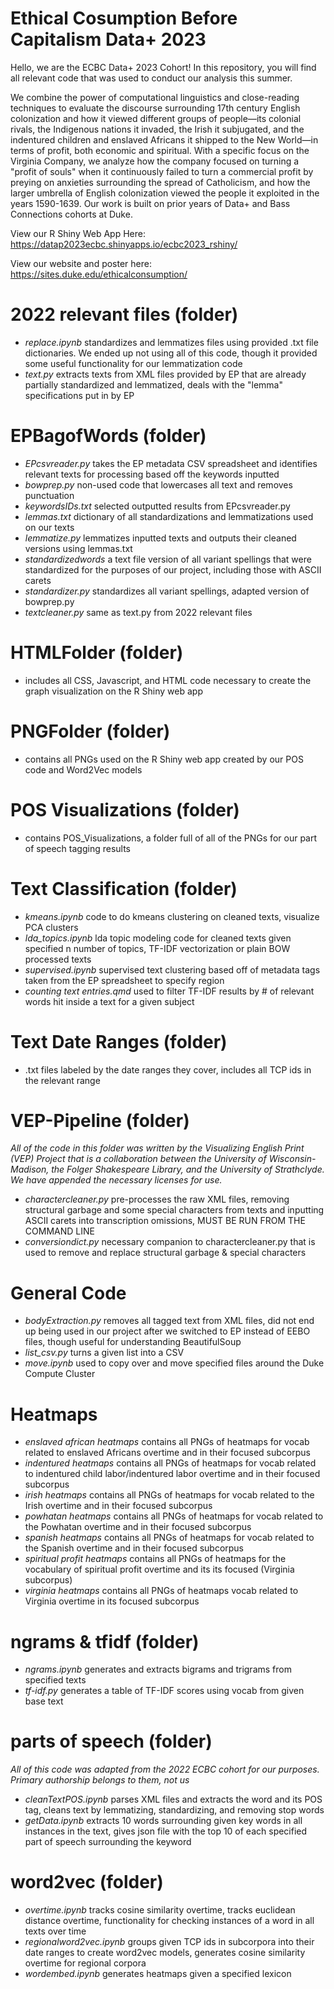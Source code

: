 # Ethical Cosumption Before Capitalism Data+ 2023
Hello, we are the ECBC Data+ 2023 Cohort! In this repository, you will find all relevant code that was used to conduct our analysis this summer. 

We combine the power of computational linguistics and close-reading techniques to evaluate the discourse surrounding 17th century English colonization and how it viewed different groups of people—its colonial rivals, the Indigenous nations it invaded, the Irish it subjugated, and the indentured children and enslaved Africans it shipped to the New World—in terms of profit, both economic and spiritual. With a specific focus on the Virginia Company, we analyze how the company focused on turning a "profit of souls" when it continuously failed to turn a commercial profit by preying on anxieties surrounding the spread of Catholicism, and how the larger umbrella of English colonization viewed the people it exploited in the years 1590-1639. Our work is built on prior years of Data+ and Bass Connections cohorts at Duke.

View our R Shiny Web App Here: https://datap2023ecbc.shinyapps.io/ecbc2023_rshiny/

View our website and poster here: https://sites.duke.edu/ethicalconsumption/

# 2022 relevant files (folder) 
* *replace.ipynb* standardizes and lemmatizes files using provided .txt file dictionaries. We ended up not using all of this code, though it provided some useful functionality for our lemmatization code
* *text.py* extracts texts from XML files provided by EP that are already partially standardized and lemmatized, deals with the "lemma" specifications put in by EP
# EPBagofWords (folder) 
* *EPcsvreader.py* takes the EP metadata CSV spreadsheet and identifies relevant texts for processing based off the keywords inputted
* *bowprep.py* non-used code that lowercases all text and removes punctuation
* *keywordsIDs.txt* selected outputted results from EPcsvreader.py
* *lemmas.txt* dictionary of all standardizations and lemmatizations used on our texts
* *lemmatize.py* lemmatizes inputted texts and outputs their cleaned versions using lemmas.txt
* *standardizedwords* a text file version of all variant spellings that were standardized for the purposes of our project, including those with ASCII carets
* *standardizer.py* standardizes all variant spellings, adapted version of bowprep.py
* *textcleaner.py* same as text.py from 2022 relevant files
# HTMLFolder (folder) 
* includes all CSS, Javascript, and HTML code necessary to create the graph visualization on the R Shiny web app

# PNGFolder (folder)
* contains all PNGs used on the R Shiny web app created by our POS code and Word2Vec models

# POS Visualizations (folder) 
* contains POS_Visualizations, a folder full of all of the PNGs for our part of speech tagging results

# Text Classification (folder)
* *kmeans.ipynb* code to do kmeans clustering on cleaned texts, visualize PCA clusters
* *lda_topics.ipynb* lda topic modeling code for cleaned texts given specified n number of topics, TF-IDF vectorization or plain BOW processed texts
* *supervised.ipynb* supervised text clustering based off of metadata tags taken from the EP spreadsheet to specify region
* *counting text entries.qmd* used to filter TF-IDF results by # of relevant words hit inside a text for a given subject

# Text Date Ranges (folder) 
* .txt files labeled by the date ranges they cover, includes all TCP ids in the relevant range

# VEP-Pipeline (folder)
 *All of the code in this folder was written by the Visualizing English Print (VEP) Project that is a collaboration between the University of Wisconsin-Madison, the Folger Shakespeare Library, and the University of Strathclyde. We have appended the necessary licenses for use.*
* *charactercleaner.py* pre-processes the raw XML files, removing structural garbage and some special characters from texts and inputting ASCII carets into transcription omissions, MUST BE RUN FROM THE COMMAND LINE
* *conversiondict.py* necessary companion to charactercleaner.py that is used to remove and replace structural garbage & special characters
# General Code 
* *bodyExtraction.py* removes all <body> tagged text from XML files, did not end up being used in our project after we switched to EP instead of EEBO files, though useful for understanding BeautifulSoup
* *list_csv.py* turns a given list into a CSV
* *move.ipynb* used to copy over and move specified files around the Duke Compute Cluster

# Heatmaps 
* *enslaved african heatmaps* contains all PNGs of heatmaps for vocab related to enslaved Africans overtime and in their focused subcorpus
* *indentured heatmaps* contains all PNGs of heatmaps for vocab related to indentured child labor/indentured labor overtime and in their focused subcorpus
* *irish heatmaps* contains all PNGs of heatmaps for vocab related to the Irish overtime and in their focused subcorpus
* *powhatan heatmaps* contains all PNGs of heatmaps for vocab related to the Powhatan overtime and in their focused subcorpus
* *spanish heatmaps* contains all PNGs of heatmaps for vocab related to the Spanish overtime and in their focused subcorpus
* *spiritual profit heatmaps* contains all PNGs of heatmaps for the vocabulary of spiritual profit overtime and its its focused (Virginia subcorpus)
* *virginia heatmaps* contains all PNGs of heatmaps vocab related to Virginia overtime in its focused subcorpus

# ngrams & tfidf (folder)
* *ngrams.ipynb* generates and extracts bigrams and trigrams from specified texts
* *tf-idf.py* generates a table of TF-IDF scores using vocab from given base text

# parts of speech (folder) 
 *All of this code was adapted from the 2022 ECBC cohort for our purposes. Primary authorship belongs to them, not us* 
* *cleanTextPOS.ipynb* parses XML files and extracts the word and its POS tag, cleans text by lemmatizing, standardizing, and removing stop words
* *getData.ipynb* extracts 10 words surrounding given key words in all instances in the text, gives json file with the top 10 of each specified part of speech surrounding the keyword

# word2vec (folder) 
* *overtime.ipynb* tracks cosine similarity overtime, tracks euclidean distance overtime, functionality for checking instances of a word in all texts over time
* *regionalword2vec.ipynb* groups given TCP ids in subcorpora into their date ranges to create word2vec models, generates cosine similarity overtime for regional corpora
* *wordembed.ipynb* generates heatmaps given a specified lexicon







